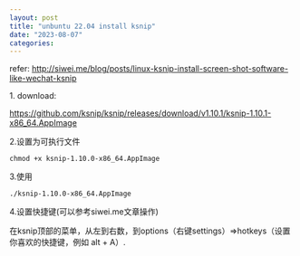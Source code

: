 ```yaml
---
layout: post
title: "unbuntu 22.04 install ksnip"
date: "2023-08-07"
categories: 
---
```

<p>refer: <a href="http://siwei.me/blog/posts/linux-ksnip-install-screen-shot-software-like-wechat-ksnip">http://siwei.me/blog/posts/linux-ksnip-install-screen-shot-software-like-wechat-ksnip</a></p>

<p>1. download:</p>

<p><a href="https://github.com/ksnip/ksnip/releases/download/v1.10.1/ksnip-1.10.1-x86_64.AppImage">https://github.com/ksnip/ksnip/releases/download/v1.10.1/ksnip-1.10.1-x86_64.AppImage</a></p>

<p>2.设置为可执行文件</p>

<p><code>chmod +x ksnip-1.10.0-x86_64.AppImage</code></p>

<p>3.使用</p>

<p><code>./ksnip-1.10.0-x86_64.AppImage</code></p>

<p>4.设置快捷键(可以参考siwei.me文章操作)</p>

<p>在ksnip顶部的菜单，从左到右数，到options（右键settings）=&gt;hotkeys（设置你喜欢的快捷键，例如 alt + A）.</p>

